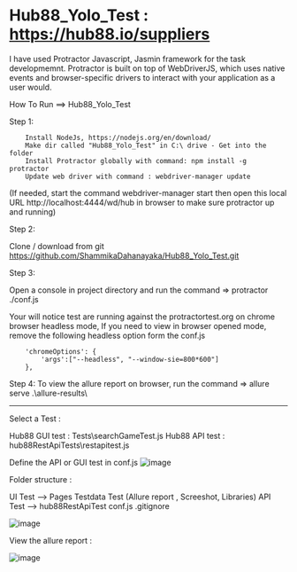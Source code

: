 
# Hub88_Yolo_Test : https://hub88.io/suppliers

I have used Protractor Javascript, Jasmin framework for the task developmemnt. 
Protractor is built on top of WebDriverJS, which uses native events and browser-specific drivers to interact with your application as a user would.

How To Run ==> Hub88_Yolo_Test

Step 1:

        Install NodeJs, https://nodejs.org/en/download/
        Make dir called "Hub88_Yolo_Test" in C:\ drive - Get into the folder
        Install Protractor globally with command: npm install -g protractor
        Update web driver with command : webdriver-manager update
(If needed, start the command webdriver-manager start then open this local URL http://localhost:4444/wd/hub in browser to make sure protractor up and running)

Step 2:

Clone / download from git https://github.com/ShammikaDahanayaka/Hub88_Yolo_Test.git

Step 3:

Open a console in project directory and run the command => protractor ./conf.js

Your will notice test are running against the protractortest.org on chrome browser headless mode,
If you need to view in browser opened mode, remove the following headless option form the conf.js

        'chromeOptions': {
            'args':["--headless", "--window-sie=800*600"]
        },
        
Step 4:
To view the allure report on browser, run the command => allure serve .\allure-results\

--------------------------------------------------------------------------------------------------

Select a Test :

Hub88 GUI test : Tests\\searchGameTest.js
Hub88 API test : hub88RestApiTests\\restapitest.js

Define the API or GUI test in conf.js
![image](https://user-images.githubusercontent.com/20240930/198893328-ead217e4-713e-4f7c-9e3f-19a50c0dd212.png)


Folder structure :

UI Test -->
        Pages
        Testdata
        Test
        (Allure report , Screeshot, Libraries)
API Test -->
        hub88RestApiTest
conf.js
.gitignore

![image](https://user-images.githubusercontent.com/20240930/198892467-e51f0e84-47bf-4226-894f-33680f24e32b.png)

View the allure report :

![image](https://user-images.githubusercontent.com/20240930/198892685-b1f24405-454f-422b-a946-89911e01f4cb.png)

